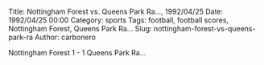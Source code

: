 Title: Nottingham Forest vs. Queens Park Ra…, 1992/04/25
Date: 1992/04/25 00:00
Category: sports
Tags: football, football scores, Nottingham Forest, Queens Park Ra…
Slug: nottingham-forest-vs-queens-park-ra
Author: carbonero


Nottingham Forest 1 - 1 Queens Park Ra…
